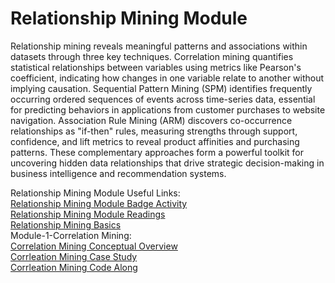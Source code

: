 # Relationship Mining Module
Relationship mining reveals meaningful patterns and associations within datasets through three key techniques. Correlation mining quantifies statistical relationships between variables using metrics like Pearson's coefficient, indicating how changes in one variable relate to another without implying causation. Sequential Pattern Mining (SPM) identifies frequently occurring ordered sequences of events across time-series data, essential for predicting behaviors in applications from customer purchases to website navigation. Association Rule Mining (ARM) discovers co-occurrence relationships as "if-then" rules, measuring strengths through support, confidence, and lift metrics to reveal product affinities and purchasing patterns. These complementary approaches form a powerful toolkit for uncovering hidden data relationships that drive strategic decision-making in business intelligence and recommendation systems.

Relationship Mining Module Useful Links:  
[Relationship Mining Module Badge Activity](https://laserkt.quarto.pub/relmin-badge-activity/)  
[Relationship Mining Module Readings](https://laserkt.quarto.pub/module-6-relationship-mining-readings/#/title-slide)  
[Relationship Mining Basics](https://laserkt.quarto.pub/module-6-relationship-mining-basics/#/title-slide)   
Module-1-Correlation Mining:    
[Correlation Mining Conceptual Overview](https://laserkt.quarto.pub/module-6-correlation-mining/#/title-slide)  
[Corrleation Mining Case Study](https://laserkt.quarto.pub/kt-6-correlation-mining-case-study/)  
[Corrleation Mining Code Along](https://laserkt.quarto.pub/module-6-correlationmining-code-along/#/title-slide)  





